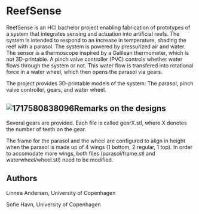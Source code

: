 # ReefSense

ReefSense is an HCI bachelor project enabling fabrication of prototypes of a system that integrates sensing and actuation into artificial reefs. The system is intended to respond to an increase in temperature, shading the reef with a parasol. The system is powered by pressurized air and water. The sensor is a thermoscope inspired by a Galilean thermometer, which is not 3D-printable. A pinch valve controller (PVC) controls whether water flows through the system or not. This water flow is transfered into rotational force in a water wheel, which then opens the parasol via gears. 

The project provides 3D-printable models of the system: The parasol, pinch valve controller, gears, and water wheel.

## ![1717580838096](image/README/1717580838096.png)Remarks on the designs

Several gears are provided. Each file is called gearX.stl, where X denotes the number of teeth on the gear.

The frame for the parasol and the wheel are configured to align in height when the parasol is made up of 4 wings (1 bottom, 2 regular, 1 top). In order to accomodate more wings, both files (parasol/frame.stl and waterwheel/wheel.stl) need to be modified.

## Authors

Linnea Andersen, University of Copenhagen

Sofie Havn, University of Copenhagen
